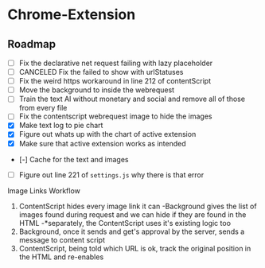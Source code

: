 # Chrome-Extension

## Roadmap

-   [ ] Fix the declarative net request failing with lazy placeholder
-   [ ] CANCELED Fix the failed to show with urlStatuses
-   [ ] Fix the weird https workaround in line 212 of contentScript
-   [ ] Move the background to inside the webrequest
-   [ ] Train the text AI without monetary and social and remove all of those from every file
-   [ ] Fix the contentscript webrequest image to hide the images
-   [X] Make text log to pie chart
-   [X] Figure out whats up with the chart of active extension
-   [X] Make sure that active extension works as intended
-   [-] Cache for the text and images
-   [ ] Figure out line 221 of `settings.js` why there is that error


Image Links Workflow
1. ContentScript hides every image link it can
    -Background gives the list of images found during request and we can hide if they are found in the HTML
    -*separately, the ContentScript uses it's existing logic too
2. Background, once it sends and get's approval by the server, sends a message to content script
3. ContentScript, being told which URL is ok, track the original position in the HTML and re-enables
